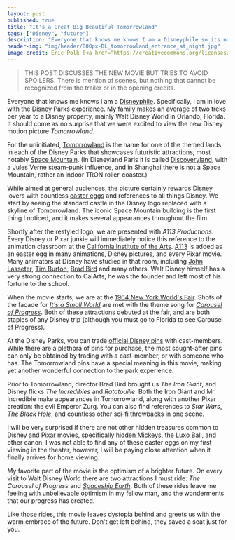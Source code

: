 ```yaml
---
layout: post
published: true
title: "It's a Great Big Beautiful Tomorrowland"
tags: ["Disney", "future"]
description: "Everyone that knows me knows I am a Disneyphile so its no surprise that we were excited to view the new Disney movie Tomorrowland."
header-img: "img/header/800px-DL_tomorrowland_entrance_at_night.jpg"
image-credit: Eric Polk [<a href="https://creativecommons.org/licenses/by/2.5/deed.en">CC Attribution 2.5 Generic</a>], <a href="https://en.wikipedia.org/wiki/File:DL_tomorrowland_entrance_at_night.jpg">from Wikipedia</a>
---
```


> THIS POST DISCUSSES THE NEW MOVIE BUT TRIES TO AVOID SPOILERS. There is mention of scenes, but nothing that cannot be recognized from the trailer or in the opening credits.

Everyone that knows me knows I am a [Disneyphile](http://www.urbandictionary.com/define.php?term=disneyphile). Specifically, I am in love with the Disney Parks experience. My family makes an average of two treks per year to a Disney property, mainly Walt Disney World in Orlando, Florida. It should come as no surprise that we were excited to view the new Disney motion picture _Tomorrowland_.

For the uninitiated, [Tomorrowland](https://en.wikipedia.org/wiki/Tomorrowland) is the name for one of the themed lands in each of the Disney Parks that showcases futuristic attractions, most notably  [Space Mountain](https://en.wikipedia.org/wiki/Space_Mountain). (In Disneyland Paris it is called [Discoveryland](http://disney.wikia.com/wiki/Discoveryland), with a Jules Verne steam-punk influence, and in Shanghai there is not a Space Mountain, rather an indoor TRON roller-coaster.)

While aimed at general audiences, the picture certainly rewards Disney lovers with countless [easter eggs](https://en.wikipedia.org/wiki/Easter_egg_%28media%29) and references to all things Disney. We start by seeing the standard castle in the Disney logo replaced with a skyline of Tomorrowland. The iconic Space Mountain building is the first thing I noticed, and it makes several appearances throughout the film.

Shortly after the restyled logo, we are presented with _A113 Productions_. Every Disney or Pixar junkie will immediately notice this reference to the animation classroom at the [California Institute of the Arts](https://en.wikipedia.org/wiki/California_Institute_of_the_Arts). [A113](https://en.wikipedia.org/wiki/A113) is added as an easter egg in many animations, Disney pictures, and every Pixar movie. Many animators at Disney have studied in that room, including [John Lasseter](https://en.wikipedia.org/wiki/John_Lasseter), [Tim Burton](https://en.wikipedia.org/wiki/Tim_Burton), [Brad Bird](https://en.wikipedia.org/wiki/Brad_Bird) and many others. Walt Disney himself has a very strong connection to CalArts; he was the founder and left most of his fortune to the school.

When the movie starts, we are at the [1964 New York World's Fair](https://en.wikipedia.org/wiki/1964_New_York_World%27s_Fair). Shots of the facade for [_It's a Small World_](https://en.wikipedia.org/wiki/It%27s_a_Small_World) are met with the theme song for [_Carousel of Progress_](https://en.wikipedia.org/wiki/Walt_Disney%27s_Carousel_of_Progress). Both of these attractions debuted at the fair, and are both staples of any Disney trip (although you must go to Florida to see Carousel of Progress).

At the Disney Parks, you can trade [official Disney pins](http://disney.go.com/eventservices/whatispintrading.html) with cast-members. While there are a plethora of pins for purchase, the most sought-after pins can only be obtained by trading with a cast-member, or with someone who has. The Tomorrowland pins have a special meaning in this movie, making yet another wonderful connection to the park experience.

Prior to Tomorrowland, director Brad Bird brought us _The Iron Giant_, and Disney flicks _The Incredibles_ and _Ratatouille_. Both the Iron Giant and Mr. Incredible make appearances in Tomorrowland, along with another Pixar creation: the evil Emperor Zurg. You can also find references to _Star Wars_, _The Black Hole_, and countless other sci-fi throwbacks in one scene.

I will be very surprised if there are not other hidden treasures common to Disney and Pixar movies, specifically [hidden Mickeys](https://en.wikipedia.org/wiki/Hidden_Mickey), the [Luxo Ball](https://en.wikipedia.org/wiki/List_of_Pixar_film_references#Luxo_Ball), and other canon. I was not able to find any of these easter eggs on my first viewing in the theater, however, I will be paying close attention when it finally arrives for home viewing.

My favorite part of the movie is the optimism of a brighter future. On every visit to Walt Disney World there are two attractions I must ride: _The Carousel of Progress_ and [_Spaceship Earth_](https://en.wikipedia.org/wiki/Spaceship_Earth_(Epcot)). Both of these rides leave me feeling with unbelievable optimism in my fellow man, and the wonderments that our progress has created.

Like those rides, this movie leaves dystopia behind and greets us with the warm embrace of the future. Don't get left behind, they saved a seat just for you.




